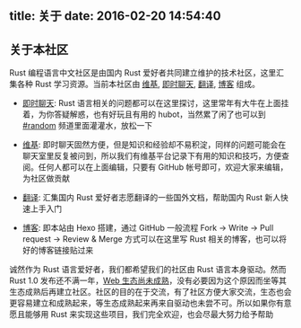 title: 关于
date: 2016-02-20 14:54:40
---

## 关于本社区

Rust 编程语言中文社区是由国内 Rust 爱好者共同建立维护的技术社区，这里汇集各种 Rust 学习资源。当前本社区由 [维基](https://wiki.rust-china.org), [即时聊天](https://chat.rust-china.org), [翻译](https://rust-china.org/translation), [博客](https://rust-china.org) 组成。

* [即时聊天](https://chat.rust-china.org): Rust 语言相关的问题都可以在这里探讨，这里常年有大牛在上面挂着，为你答疑解惑，也有好玩且有用的 hubot，当然累了闲了也可以到 [#random](https://chat.rust-china.org/channel/random) 频道里面灌灌水，放松一下

* [维基](https://wiki.rust-china.org): 即时聊天固然方便，但是知识和经验却不易积淀，同样的问题可能会在聊天室里反复被问到，所以我们有维基平台记录下有用的知识和技巧，方便查阅。任何人都可以在上面编辑，只要有 GitHub 帐号即可，欢迎大家来编辑，为社区做贡献

* [翻译](https://rust-china.org/translation): 汇集国内 Rust 爱好者志愿翻译的一些国外文档，帮助国内 Rust 新人快速上手入门

* [博客](https://rust-china.org): 即本站由 Hexo 搭建，通过 GitHub 一般流程 Fork -> Write -> Pull request -> Review & Merge 方式可以在这里写 Rust 相关的博客，也可以将好的博客链接贴过来


诚然作为 Rust 语言爱好者，我们都希望我们的社区由 Rust 语言本身驱动。然而 Rust 1.0 发布还不满一年，[Web 生态尚未成熟](http://arewewebyet.com)，没有必要因为这个原因而坐等其生态成熟后再建立社区。社区的目的在于交流，有了社区方便大家交流，生态也会更容易建立和成熟起来，等生态成熟起来再来自驱动也未尝不可。所以如果你有意愿且能够用 Rust 来实现这些项目，我们完全欢迎，也会尽最大努力给予帮助
